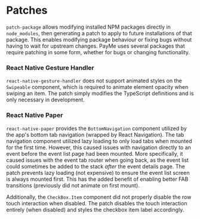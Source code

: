 # Patches

`patch-package` allows modifying installed NPM packages directly in `node_modules`, then generating a patch to apply to future installations of that package. This enables modifying package behaviour or fixing bugs without having to wait for upstream changes. PayMe uses several packages that require patching in some form, whether for bugs or changing functionality.

### React Native Gesture Handler

`react-native-gesture-handler` does not support animated styles on the `Swipeable` component, which is required to animate element opacity when swiping an item. The patch simply modifies the TypeScript definitions and is only necessary in development.

### React Native Paper

`react-native-paper` provides the `BottomNavigation` component utilized by the app's bottom tab navigation (wrapped by React Navigation). The tab navigation component utilized lazy loading to only load tabs when mounted for the first time. However, this caused issues with navigation directly to an event before the event list page had been mounted. More specifically, it caused issues with the event tab router when going back, as the event list could sometimes be added to the stack _after_ the event details page. The patch prevents lazy loading (not expensive) to ensure the event list screen is always mounted first. This has the added benefit of enabling better FAB transitions (previously did not animate on first mount).

Additionally, the `CheckBox.Item` component did not properly disable the row touch interaction when disabled. The patch disables the touch interaction entirely (when disabled) and styles the checkbox item label accordingly.
